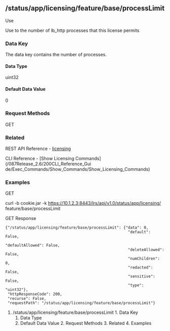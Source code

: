 ## /status/app/licensing/feature/base/processLimit

Use

Use to the number of lb_http processes that this license permits

### Data Key

The data key contains the number of processes.

#### Data Type

uint32

#### Default Data Value

0

### Request Methods

GET

### Related

REST API Reference -
[licensing](/087Release_2.6/250REST_API_Reference_Guide/config/licensing)

CLI Reference - [Show Licensing Commands](/087Release_2.6/200CLI_Reference_Gui
de/Exec_Commands/Show_Commands/Show_Licensing_Commands)

### Examples

GET

curl -b cookie.jar -k https://10.1.2.3:8443/lrs/api/v1.0/status/app/licensing/
feature/base/processLimit

GET Response

    
    
    {"/status/app/licensing/feature/base/processLimit": {"data": 0,
                                                          "default": False,
                                                          "defaultAllowed": False,
                                                          "deleteAllowed": False,
                                                          "numChildren": 0,
                                                          "redacted": False,
                                                          "sensitive": False,
                                                          "type": "uint32"},
     "httpResponseCode": 200,
     "recurse": False,
     "requestPath": "/status/app/licensing/feature/base/processLimit"}
    

  1. /status/app/licensing/feature/base/processLimit
    1. Data Key
      1. Data Type
      2. Default Data Value
    2. Request Methods
    3. Related
    4. Examples


